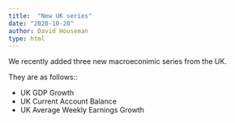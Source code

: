 ```yaml
---
title:  "New UK series"
date: "2020-10-20"
author: David Houseman
type: html
---
```


<p>
We recently added three new macroeconimic series from the UK.
</p>

<p>
They are as follows::
<ul>
<li>UK GDP Growth</li>
<li>UK Current Account Balance</li>
<li>UK Average Weekly Earnings Growth</li>
</ul>
</p>
